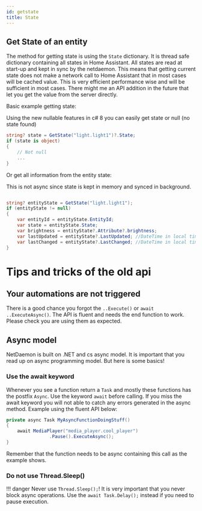 ```yaml
---
id: getstate
title: State
---
```


## Get State of an entity

The method for getting state is using the `State` dictionary. It is thread safe dictionary containing all states in Home Assistant. All states are read at start-up and kept in sync by the netdaemon. This means that getting current state does not make a network call to Home Assistant that in most cases will be cached value. This is very efficient performance wise and will be sufficient in most cases. There might me an API addition in the future that let you get the value from the server directly.

Basic example getting state:

Using the new nullable features in c# 8 you can easily get state or null (no state found)

```csharp
string? state = GetState("light.light1")?.State;
if (state is object)
{
    // Not null
    ...
}

```

Or get all information from the entity state:

This is not async since state is kept in memory and synced in background.

```csharp

string? entityState = GetState("light.light1");
if (entityState != null)
{
    var entityId = entityState.EntityId;
    var state = entityState.State;
    var brightness = entityState?.Attribute?.brightness;
    var lastUpdated = entityState?.LastUpdated; //DateTime in local time
    var lastChanged = entityState?.LastChanged; //DateTime in local time
}

```

# Tips and tricks of the old api

## Your automations are not triggered

There is a good chance you forgot the `..Execute()` or `await ..ExecuteAsync()`. The API is fluent and needs the end function to work. Please check you are using them as expected.

## Async model

NetDaemon is built on .NET and cs async model. It is important that you read up on async programming model. But here is some basics!

### Use the await keyword

Whenever you see a function return a `Task` and mostly these functions has the postfix `Async`. Use the keyword `await` before calling. If you miss the await keyword you will not able to catch any errors generated in the async method. Example using the fluent API below:

```csharp
private async Task MyAsyncFunctionDoingStuff()
{
    await MediaPlayer("media_player.cool_player")
                .Pause().ExecuteAsync();
}
```

Remember that the function needs to be async containing this call as the example shows.

### Do not use Thread.Sleep()

!!! danger
    Never use `Thread.Sleep();`! It is very important that you never block async operations. Use the `await Task.Delay();` instead if you need to pause execution.